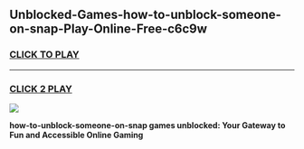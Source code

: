 
## Unblocked-Games-how-to-unblock-someone-on-snap-Play-Online-Free-c6c9w
<h3>
<a href="https://premium76.site?title=how-to-unblock-someone-on-snap&ref=26A">CLICK TO PLAY</a></h3>
<hr>

<h3>
<a href="https://premium76.site?title=how-to-unblock-someone-on-snap&ref=26A">CLICK 2 PLAY</a>
  
</h3>

<a href="https://premium76.site?title=how-to-unblock-someone-on-snap&ref=26A"><img src="https://clearcache.store/games.png"></a>


**how-to-unblock-someone-on-snap games unblocked: Your Gateway to Fun and Accessible Online Gaming**
